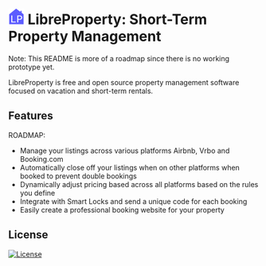 # ![Logo](static/favicon.png?raw=true "Logo") LibreProperty: Short-Term Property Management
Note: This README is more of a roadmap since there is no working prototype yet.

LibreProperty is free and open source property management software focused on vacation
and short-term rentals.

## Features
ROADMAP:

* Manage your listings across various platforms Airbnb, Vrbo and Booking.com
* Automatically close off your listings when on other platforms when booked
  to prevent double bookings
* Dynamically adjust pricing based across all platforms based on the rules
  you define
* Integrate with Smart Locks and send a unique code for each booking
* Easily create a professional booking website for your property

## License
[![License](https://img.shields.io/badge/License-Apache_2.0-blue.svg)](https://opensource.org/licenses/Apache-2.0)

